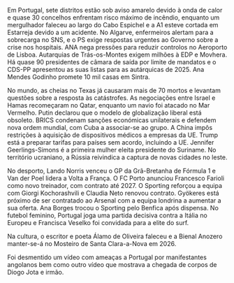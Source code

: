 Em Portugal, sete distritos estão sob aviso amarelo devido à onda de calor e quase 30 concelhos enfrentam risco máximo de incêndio, enquanto um mergulhador faleceu ao largo do Cabo Espichel e a A1 esteve cortada em Estarreja devido a um acidente. No Algarve, enfermeiros alertam para a sobrecarga no SNS, e o PS exige respostas urgentes ao Governo sobre a crise nos hospitais. ANA nega pressões para reduzir controlos no Aeroporto de Lisboa. Autarquias de Trás-os-Montes exigem milhões à EDP e Movhera. Há quase 90 presidentes de câmara de saída por limite de mandatos e o CDS-PP apresentou as suas listas para as autárquicas de 2025. Ana Mendes Godinho promete 10 mil casas em Sintra.

No mundo, as cheias no Texas já causaram mais de 70 mortos e levantam questões sobre a resposta às catástrofes. As negociações entre Israel e Hamas recomeçaram no Qatar, enquanto um navio foi atacado no Mar Vermelho. Putin declarou que o modelo de globalização liberal está obsoleto. BRICS condenam sanções económicas unilaterais e defendem nova ordem mundial, com Cuba a associar-se ao grupo. A China impôs restrições à aquisição de dispositivos médicos a empresas da UE. Trump está a preparar tarifas para países sem acordo, incluindo a UE. Jennifer Geerlings-Simons é a primeira mulher eleita presidente do Suriname. No território ucraniano, a Rússia reivindica a captura de novas cidades no leste.

No desporto, Lando Norris venceu o GP da Grã-Bretanha de Fórmula 1 e Van der Poel lidera a Volta a França. O FC Porto anunciou Francesco Farioli como novo treinador, com contrato até 2027. O Sporting reforçou a equipa com Giorgi Kochorashvili e Claudia Neto renovou contrato. Gyökeres está próximo de ser contratado ao Arsenal com a equipa londrina a aumentar a sua oferta. Ana Borges trocou o Sporting pelo Benfica após dispensa. No futebol feminino, Portugal joga uma partida decisiva contra a Itália no Europeu e Francisca Veselko foi convidada para a elite do surf.

Na cultura, o escritor e poeta Álamo de Oliveira faleceu e a Bienal Anozero manter-se-á no Mosteiro de Santa Clara-a-Nova em 2026.

Foi desmentido um vídeo com ameaças a Portugal por manifestantes angolanos bem como outro vídeo que mostrava a chegada de corpos de Diogo Jota e irmão.